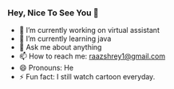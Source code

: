 ### Hey, Nice To See You 👋

- 🔭 I’m currently working on virtual assistant
- 🌱 I’m currently learning java
- 💬 Ask me about anything
- 📫 How to reach me: raazshrey1@gmail.com
- 😄 Pronouns: He
- ⚡ Fun fact: I still watch cartoon everyday.
